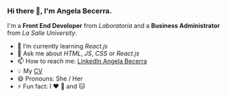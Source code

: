 ### Hi there 👋, I'm Angela Becerra.

I'm a **Front End Developer** from *Laboratoria* and a **Business Administrator** from *La Salle University*.

- 🌱 I’m currently learning *React.js*
- 💬 Ask me about *HTML*, *JS*, *CSS* or *React.js*
- 📫 How to reach me: [LinkedIn Angela Becerra](https://www.linkedin.com/in/angela-becerra-front-end-developer-javascript/)
- :bulb: My [CV](https://www.canva.com/design/DAFEP5LgUuw/ocDesrLcYFFOZoOrxS4Klg/view?utm_content=DAFEP5LgUuw&utm_campaign=designshare&utm_medium=link&utm_source=publishsharelink)
- 😄 Pronouns: She / Her
- ⚡ Fun fact: I :heart: :dog: and :cat:
